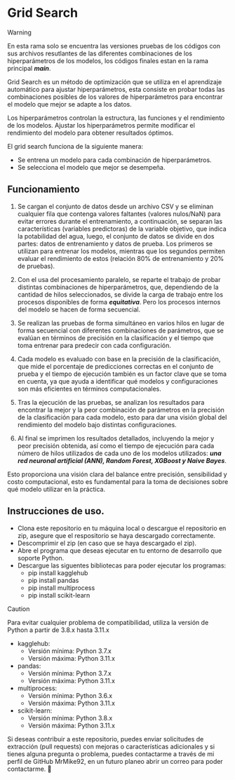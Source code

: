 # Grid Search

> [!WARNING]
> En esta rama solo se encuentra las versiones pruebas de los códigos con sus archivos resutlantes de las diferentes combinaciones de los hiperparámetros de los modelos, los códigos finales estan en la rama principal ***main***.

Grid Search es un método de optimización que se utiliza en el aprendizaje automático para ajustar hiperparámetros, esta consiste en probar todas las combinaciones posibles de los valores de hiperparámetros para encontrar el modelo que mejor se adapte a los datos.

Los hiperparámetros controlan la estructura, las funciones y el rendimiento de los modelos. Ajustar los hiperparámetros permite modificar el rendimiento del modelo para obtener resultados óptimos.

El grid search funciona de la siguiente manera:
- Se entrena un modelo para cada combinación de hiperparámetros.
- Se selecciona el modelo que mejor se desempeña.

## Funcionamiento

1. Se cargan el conjunto de datos desde un archivo CSV y se eliminan cualquier fila que contenga valores faltantes (valores nulos/NaN) para evitar errores durante el entrenamiento, a continuación, se separan las características (variables predictoras) de la variable objetivo, que indica la potabilidad del agua, luego, el conjunto de datos se divide en dos partes: datos de entrenamiento y datos de prueba. Los primeros se utilizan para entrenar los modelos, mientras que los segundos permiten evaluar el rendimiento de estos (relación 80% de entrenamiento y 20% de pruebas).

2. Con el usa del procesamiento paralelo, se reparte el trabajo de probar distintas combinaciones de hiperparámetros, que, dependiendo de la cantidad de hilos seleccionados, se divide la carga de trabajo entre los procesos disponibles de forma ***equitativa***. Pero los procesos internos del modelo se hacen de forma secuencial.

3. Se realizan las pruebas de forma simultáneo en varios hilos en lugar de forma secuencial con diferentes combinaciones de parámetros, que se evalúan en términos de precisión en la clasificación y el tiempo que toma entrenar para predecir con cada configuración.

4. Cada modelo es evaluado con base en la precisión de la clasificación, que mide el porcentaje de predicciones correctas en el conjunto de prueba y el tiempo de ejecución también es un factor clave que se toma en cuenta, ya que ayuda a identificar qué modelos y configuraciones son más eficientes en términos computacionales.

5. Tras la ejecución de las pruebas, se analizan los resultados para encontrar la mejor y la peor combinación de parámetros en la precisión de la clasificación para cada modelo, esto para dar una visión global del rendimiento del modelo bajo distintas configuraciones.

6. Al final se imprimen los resultados detallados, incluyendo la mejor y peor precisión obtenida, así como el tiempo de ejecución para cada número de hilos utilizados de cada uno de los modelos utilizados: ***una red neuronal artificial (ANN), Random Forest, XGBoost y Naive Bayes***.

Esto proporciona una visión clara del balance entre precisión, sensibilidad y costo computacional, esto es fundamental para la toma de decisiones sobre qué modelo utilizar en la práctica.

## Instrucciones de uso.

- Clona este repositorio en tu máquina local o descargue el repositorio en zip, asegure que el respositorio se haya descargado correctamente.
- Descomprimir el zip (en caso que se haya descargado el zip).
- Abre el programa que deseas ejecutar en tu entorno de desarrollo que soporte Python.
- Descargue las siguentes bibliotecas para poder ejecutar los programas:
  - pip install kagglehub
  - pip install pandas
  - pip install multiprocess
  - pip install scikit-learn

> [!CAUTION]
> Para evitar cualquier problema de compatibilidad, utiliza la versión de Python a partir de 3.8.x hasta 3.11.x
> * kagglehub:
>   * Versión mínima: Python 3.7.x
>   * Versión máxima: Python 3.11.x
> * pandas:
>   * Versión mínima: Python 3.7.x
>   * Versión máxima: Python 3.11.x
> * multiprocess:
>   * Versión mínima: Python 3.6.x
>   * Versión máxima: Python 3.11.x
> * scikit-learn:
>   * Versión mínima: Python 3.8.x
>   * Versión máxima: Python 3.11.x

Si deseas contribuir a este repositorio, puedes enviar solicitudes de extracción (pull requests) con mejoras o características adicionales y si tienes alguna pregunta o problema, puedes contactarme a través de mi perfil de GitHub MrMike92, en un futuro planeo abrir un correo para poder contactarme. 🐢
